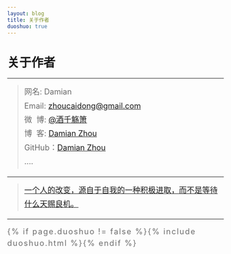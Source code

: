 ```yaml
---
layout: blog
title: 关于作者
duoshuo: true
---
```


<style>
p {
    color: #6D6D6D;
    font-size: 18px;
    line-height: 1.5;
    letter-spacing: 2px;
    margin-top: -10px;
}
hr {
	margin-top: 0;
	margin-bottom: 25px;
}
blockquote p {
    line-height: 1.8;
    letter-spacing: 0px;
}
</style>


# 关于作者

<hr id="line"/>



> 网名: Damian   
> Email: <a href="mailto:zhoucaidong@gmail.com">zhoucaidong@gmail.com</a> </br>
> 微&nbsp;&nbsp;博: <a href="http://weibo.com/zhoucaidong">@酒千觞箫</a>  
> 博&nbsp;&nbsp;客: <a href="http://damian.github.io/">Damian Zhou</a>  
> GitHub：[Damian Zhou](https://github.com/DamianZhou)  
> ....

---

> [一个人的改变，源自于自我的一种积极进取，而不是等待什么天赐良机。](/)

---

{% if page.duoshuo != false %}{% include duoshuo.html %}{% endif %}